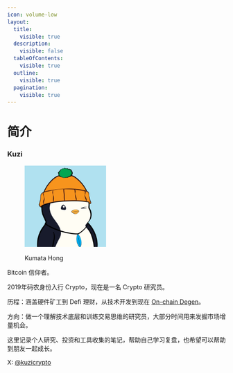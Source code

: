 ```yaml
---
icon: volume-low
layout:
  title:
    visible: true
  description:
    visible: false
  tableOfContents:
    visible: true
  outline:
    visible: true
  pagination:
    visible: true
---
```


# 简介

### Kuzi

<div align="left"><figure><img src=".gitbook/assets/5516.jpg" alt="Pudgy#5516" width="188"><figcaption><p>Kumata Hong</p></figcaption></figure></div>

Bitcoin 信仰者。

2019年码农身份入行 Crypto，现在是一名 Crypto 研究员。

历程：涵盖硬件矿工到 Defi 理财，从技术开发到现在 [On-chain Degen](https://x.com/i/grok/share/UM5mJSf4VYlvPMitBJLUpf8Dn)。

方向：做一个理解技术底层和训练交易思维的研究员，大部分时间用来发掘市场增量机会。



这里记录个人研究、投资和工具收集的笔记，帮助自己学习复盘，也希望可以帮助到朋友一起成长。

X: [@kuzicrypto](https://x.com/kuzicrypto)

